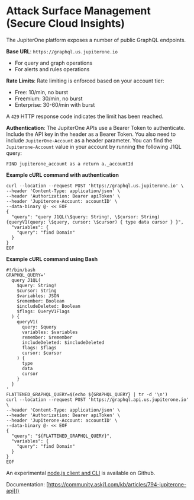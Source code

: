 # Attack Surface Management (Secure Cloud Insights)

The JupiterOne platform exposes a number of public GraphQL endpoints.

**Base URL**: `https://graphql.us.jupiterone.io`

- For query and graph operations
- For alerts and rules operations
    

**Rate Limits**: Rate limiting is enforced based on your account tier:

- Free: 10/min, no burst
- Freemium: 30/min, no burst
- Enterprise: 30-60/min with burst
    

A `429` HTTP response code indicates the limit has been reached.

**Authentication**: The JupiterOne APIs use a Bearer Token to authenticate. Include the API key in the header as a Bearer Token. You also need to include `JupiterOne-Account` as a header parameter. You can find the `Jupiterone-Account` value in your account by running the following J1QL query:

```
FIND jupiterone_account as a return a._accountId

 ```

**Example cURL command with authentication**

```
curl --location --request POST 'https://graphql.us.jupiterone.io' \
--header 'Content-Type: application/json' \
--header 'Authorization: Bearer apiToken' \
--header 'Jupiterone-Account: accountID' \
--data-binary @- << EOF
{
  "query": "query J1QL(\$query: String!, \$cursor: String) {queryV1(query: \$query, cursor: \$cursor) { type data cursor } }",
  "variables": {
    "query": "find Domain"
  }
}
EOF

 ```

**Example cURL command using Bash**

```
#!/bin/bash
GRAPHQL_QUERY='
  query J1QL(
    $query: String!
    $cursor: String
    $variables: JSON
    $remember: Boolean
    $includeDeleted: Boolean
    $flags: QueryV1Flags
  ) {
    queryV1(
      query: $query
      variables: $variables
      remember: $remember
      includeDeleted: $includeDeleted
      flags: $flags
      cursor: $cursor
    ) {
      type
      data
      cursor
    }
  }
'
FLATTENED_GRAPHQL_QUERY=$(echo ${GRAPHQL_QUERY} | tr -d '\n')
curl --location --request POST 'https://graphql.api.us.jupiterone.io' \
--header 'Content-Type: application/json' \
--header 'Authorization: Bearer apiToken' \
--header 'Jupiterone-Account: accountID' \
--data-binary @- << EOF
{
  "query": "${FLATTENED_GRAPHQL_QUERY}",
  "variables": {
    "query": "find Domain"
  }
}
EOF

 ```

An experimental [node.js client and CLI]() is available on Github.

Documentation: [https://community.askj1.com/kb/articles/794-jupiterone-api]()